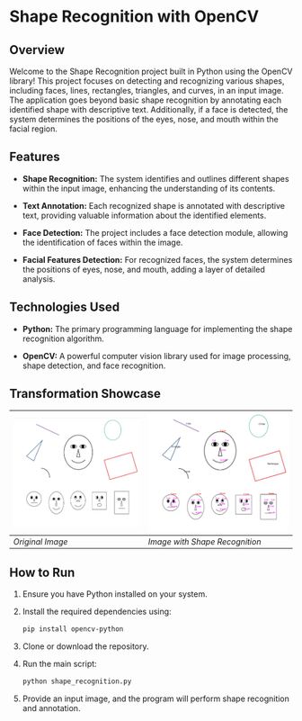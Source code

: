 # Shape Recognition with OpenCV

## Overview

Welcome to the Shape Recognition project built in Python using the OpenCV library! This project focuses on detecting and recognizing various shapes, including faces, lines, rectangles, triangles, and curves, in an input image. The application goes beyond basic shape recognition by annotating each identified shape with descriptive text. Additionally, if a face is detected, the system determines the positions of the eyes, nose, and mouth within the facial region.

## Features

- **Shape Recognition:** The system identifies and outlines different shapes within the input image, enhancing the understanding of its contents.

- **Text Annotation:** Each recognized shape is annotated with descriptive text, providing valuable information about the identified elements.

- **Face Detection:** The project includes a face detection module, allowing the identification of faces within the image.

- **Facial Features Detection:** For recognized faces, the system determines the positions of eyes, nose, and mouth, adding a layer of detailed analysis.

## Technologies Used

- **Python:** The primary programming language for implementing the shape recognition algorithm.

- **OpenCV:** A powerful computer vision library used for image processing, shape detection, and face recognition.

## Transformation Showcase

![Original Image](inputImage.png) | ![Processed Image](outputImage.png)
--- | ---
*Original Image* | *Image with Shape Recognition*

## How to Run

1. Ensure you have Python installed on your system.

2. Install the required dependencies using:

   ```bash
   pip install opencv-python
   ```

3. Clone or download the repository.

4. Run the main script:

   ```bash
   python shape_recognition.py
   ```

5. Provide an input image, and the program will perform shape recognition and annotation.

